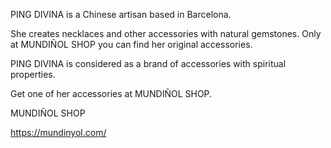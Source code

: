 PING DIVINA is a Chinese artisan based in Barcelona.

She creates necklaces and other accessories with natural gemstones. Only at MUNDIÑOL SHOP you can find her original accessories.

PING DIVINA is considered as a brand of accessories with spiritual properties. 

Get one of her accessories at MUNDIÑOL SHOP.

MUNDIÑOL SHOP

https://mundinyol.com/


